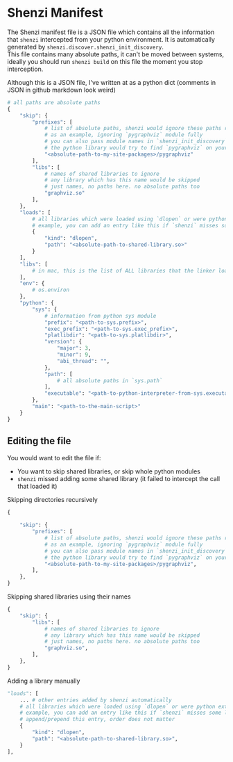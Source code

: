 # Shenzi Manifest

The Shenzi manifest file is a JSON file which contains all the information that `shenzi` intercepted from your python environment. It is automatically generated by `shenzi.discover.shenzi_init_discovery`.  
This file contains many absolute paths, it  can't be moved between systems, ideally you should run `shenzi build` on this file the moment you stop interception.  


Although this is a JSON file, I've written at as a python dict (comments in JSON in github markdown look weird)
```python
# all paths are absolute paths
{
    "skip": {
        "prefixes": [
            # list of absolute paths, shenzi would ignore these paths recursively, they won't be copied to the dist folder
            # as an example, ignoring `pygraphviz` module fully
            # you can also pass module names in `shenzi_init_discovery`, like `shenzi_init_discovery(["pygraphviz"])`
            # the python library would try to find `pygraphviz` on your path and add it to skip list if found
            "<absolute-path-to-my-site-packages>/pygraphviz"
        ],
        "libs": [
            # names of shared libraries to ignore
            # any library which has this name would be skipped
            # just names, no paths here. no absolute paths too
            "graphviz.so"
        ],
    },
    "loads": [
        # all libraries which were loaded using `dlopen` or were python extension modules
        # example, you can add an entry like this if `shenzi` misses some library
        {
            "kind": "dlopen",
            "path": "<absolute-path-to-shared-library.so>"
        }
    ],
    "libs": [
        # in mac, this is the list of ALL libraries that the linker loaded during interception
    ],
    "env": {
        # os.environ
    },
    "python": {
        "sys": {
            # information from python sys module
            "prefix": "<path-to-sys.prefix>",
            "exec_prefix": "<path-to-sys.exec_prefix>",
            "platlibdir": "<path-to-sys.platlibdir>",
            "version": {
                "major": 3,
                "minor": 9,
                "abi_thread": "",
            },
            "path": [
                # all absolute paths in `sys.path`
            ],
            "executable": "<path-to-python-interpreter-from-sys.executable>",
        },
        "main": "<path-to-the-main-script>"
    }
}
```

## Editing the file
You would want to edit the file if:
- You want to skip shared libraries, or skip whole python modules
- `shenzi` missed adding some shared library (it failed to intercept the call that loaded it)


Skipping directories recursively
```python
{
    
    "skip": {
        "prefixes": [
            # list of absolute paths, shenzi would ignore these paths recursively, they won't be copied to the dist folder
            # as an example, ignoring `pygraphviz` module fully
            # you can also pass module names in `shenzi_init_discovery`, like `shenzi_init_discovery(["pygraphviz"])`
            # the python library would try to find `pygraphviz` on your path and add it to skip list if found
            "<absolute-path-to-my-site-packages>/pygraphviz",
        ],
    },
}
```

Skipping shared libraries using their names
```python
{
    "skip": {
        "libs": [
            # names of shared libraries to ignore
            # any library which has this name would be skipped
            # just names, no paths here. no absolute paths too
            "graphviz.so",
        ],
    },
}
```

Adding a library manually
```python
"loads": [
    ... # other entries added by shenzi automatically
    # all libraries which were loaded using `dlopen` or were python extension modules
    # example, you can add an entry like this if `shenzi` misses some library
    # append/prepend this entry, order does not matter
    {
        "kind": "dlopen",
        "path": "<absolute-path-to-shared-library.so>",
    }
],
```